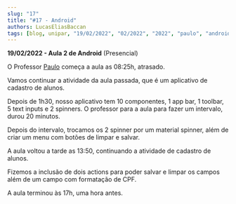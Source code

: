 ```yaml
---
slug: "17"
title: "#17 - Android"
authors: LucasEliasBaccan
tags: [blog, unipar, "19/02/2022", "02/2022", "2022", "paulo", "android", "presencial"]
---
```


**19/02/2022 - Aula 2 de Android** (Presencial)

O Professor [Paulo](/professores/paulo) começa a aula as 08:25h, atrasado.

Vamos continuar a atividade da aula passada, que é um aplicativo de cadastro de alunos.

Depois de 1h30, nosso aplicativo tem 10 componentes, 1 app bar, 1 toolbar, 5 text inputs e 2 spinners. O professor para a aula para fazer um intervalo, durou 20 minutos.

Depois do intervalo, trocamos os 2 spinner por um material spinner, além de criar um menu com botões de limpar e salvar.

A aula voltou a tarde as 13:50, continuando a atividade de cadastro de alunos.

Fizemos a inclusão de dois actions para poder salvar e limpar os campos além de um campo com formatação de CPF.

A aula terminou às 17h, uma hora antes.
